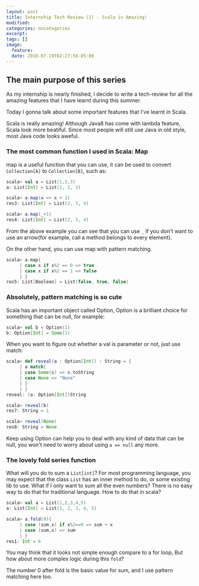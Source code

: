 ```yaml
---
layout: post
title: Internship Tech Review (1) - Scala is Amazing!
modified:
categories: nocategories
excerpt:
tags: []
image:
  feature:
  date: 2016-07-19T02:27:58-05:00
---
```


## The main purpose of this series
As my internship is nearly finished, I decide to write a tech-review for all the amazing features that I have learnt during this summer.

Today I gonna talk about some important features that I've learnt in Scala.

Scala is really amazing! Although Java8 has come with lambda feature, Scala look more beatiful. Since most people will still use Java in old style, most Java code looks aweful.

### The most common function I used in Scala: Map
map is a useful function that you can use, it can be used to convert `Collection[A]` to `Collection[B]`, such as:

```scala
scala> val a = List(1,2,3)
a: List[Int] = List(1, 2, 3)

scala> a.map(x => x + 1)
res3: List[Int] = List(2, 3, 4)

scala> a.map(_+1)
res4: List[Int] = List(2, 3, 4)
```
From the above example you can see that you can use `_` if you don't want to use an arrow(for example, call a method belongs to every element).

On the other hand, you can use map with pattern matching.

```scala
scala> a.map{
     | case x if x%2 == 0 => true
     | case x if x%2 == 1 => false
     | }
res5: List[Boolean] = List(false, true, false)
```

### Absolutely, pattern matching is so cute
Scala has an important object called Option, Option is a brilliant choice for something that can be null, for example:

```scala
scala> val b = Option(1)
b: Option[Int] = Some(1)
```
When you want to figure out whether a val is parameter or not, just use match:

```scala
scala> def reveal(a : Option[Int]) : String = {
     | a match{
     | case Some(s) => s.toString
     | case None => "None"
     | }
     | }
reveal: (a: Option[Int])String

scala> reveal(b)
res7: String = 1

scala> reveal(None)
res8: String = None
```
Keep using Option can help you to deal with any kind of data that can be null, you won't need to worry about using `a == null` any more.

### The lovely fold series function
What will you do to sum a `List[int]`? For most programming language, you may expect that the class `List` has an inner method to do, or some existing lib to use. What if I only want to sum all the even numbers? There is no easy way to do that for traditional language. How to do that in scala?

```scala
scala> val a = List(1,2,3,4,5)
a: List[Int] = List(1, 2, 3, 4, 5)

scala> a.fold(0){
     | case (sum,x) if x%2==0 => sum + x
     | case (sum,x) => sum
     | }
res1: Int = 6
```
You may think that it looks not simple enough compare to a for loop,
But how about more complex logic during this `fold`?

The number 0 after fold is the basic value for sum, and I use pattern matching here too.